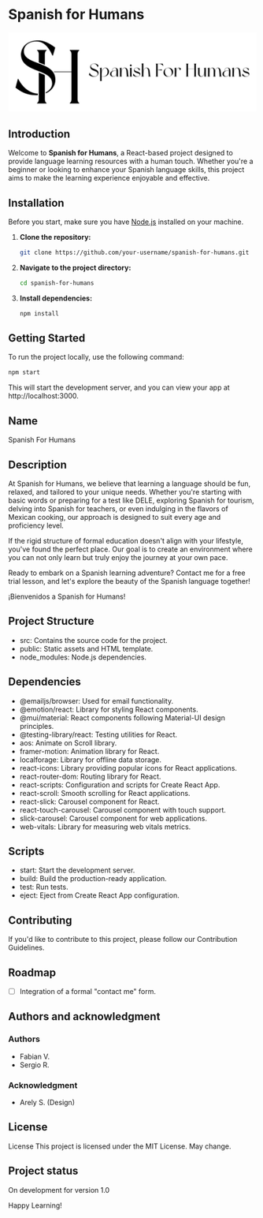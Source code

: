 # Spanish for Humans

![Project Logo/Description Image](./src/assets/logo2-sidetext.png)

## Introduction

Welcome to **Spanish for Humans**, a React-based project designed to provide language learning resources with a human touch. Whether you're a beginner or looking to enhance your Spanish language skills, this project aims to make the learning experience enjoyable and effective.

## Installation

Before you start, make sure you have [Node.js](https://nodejs.org/) installed on your machine.

1. **Clone the repository:**

    ```bash
    git clone https://github.com/your-username/spanish-for-humans.git
    ```

2. **Navigate to the project directory:**

    ```bash
    cd spanish-for-humans
    ```

3. **Install dependencies:**

    ```bash
    npm install
    ```

## Getting Started

To run the project locally, use the following command:

```bash
npm start
```

This will start the development server, and you can view your app at http://localhost:3000.

## Name
Spanish For Humans

## Description
At Spanish for Humans, we believe that learning a language should be fun, relaxed, and tailored to your unique needs. Whether you're starting with basic words or preparing for a test like DELE, exploring Spanish for tourism, delving into Spanish for teachers, or even indulging in the flavors of Mexican cooking, our approach is designed to suit every age and proficiency level.

If the rigid structure of formal education doesn't align with your lifestyle, you've found the perfect place. Our goal is to create an environment where you can not only learn but truly enjoy the journey at your own pace.

Ready to embark on a Spanish learning adventure? Contact me for a free trial lesson, and let's explore the beauty of the Spanish language together!

¡Bienvenidos a Spanish for Humans!

## Project Structure

- src: Contains the source code for the project.
- public: Static assets and HTML template.
- node_modules: Node.js dependencies.

## Dependencies

- @emailjs/browser: Used for email functionality.
- @emotion/react: Library for styling React components.
- @mui/material: React components following Material-UI design principles.
- @testing-library/react: Testing utilities for React.
- aos: Animate on Scroll library.
- framer-motion: Animation library for React.
- localforage: Library for offline data storage.
- react-icons: Library providing popular icons for React applications.
- react-router-dom: Routing library for React.
- react-scripts: Configuration and scripts for Create React App.
- react-scroll: Smooth scrolling for React applications.
- react-slick: Carousel component for React.
- react-touch-carousel: Carousel component with touch support.
- slick-carousel: Carousel component for web applications.
- web-vitals: Library for measuring web vitals metrics.

## Scripts

- start: Start the development server.
- build: Build the production-ready application.
- test: Run tests.
- eject: Eject from Create React App configuration.

## Contributing
If you'd like to contribute to this project, please follow our Contribution Guidelines.

## Roadmap
- [ ] Integration of a formal "contact me" form.

## Authors and acknowledgment

### Authors
- Fabian V.
- Sergio R.

### Acknowledgment
- Arely S. (Design)

## License
License
This project is licensed under the MIT License. May change.

## Project status
On development for version 1.0

Happy Learning!
